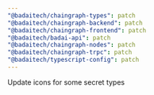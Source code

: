 ```yaml
---
"@badaitech/chaingraph-types": patch
"@badaitech/chaingraph-backend": patch
"@badaitech/chaingraph-frontend": patch
"@badaitech/badai-api": patch
"@badaitech/chaingraph-nodes": patch
"@badaitech/chaingraph-trpc": patch
"@badaitech/typescript-config": patch
---
```


Update icons for some secret types
